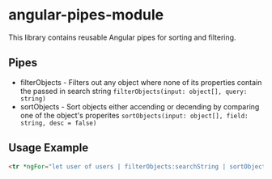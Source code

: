 # angular-pipes-module

This library contains reusable Angular pipes for sorting and filtering.

## Pipes

* filterObjects - Filters out any object where none of its properties contain the passed in search string ```filterObjects(input: object[], query: string)```
* sortObjects - Sort objects either accending or decending by comparing one of the object's properites ```sortObjects(input: object[], field: string, desc = false)```

## Usage Example

```html
<tr *ngFor="let user of users | filterObjects:searchString | sortObjects:sortType:sortReverse">
```
